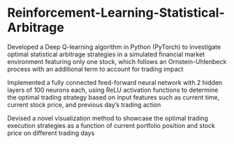 # Reinforcement-Learning-Statistical-Arbitrage

Developed a Deep Q-learning algorithm in Python (PyTorch) to investigate optimal statistical arbitrage strategies in a simulated financial market environment featuring only one stock, which follows an Ornstein-Uhlenbeck process with an additional term to account for trading impact

Implemented a fully connected feed-forward neural network with 2 hidden layers of 100 neurons each, using ReLU activation functions to determine the optimal trading strategy based on input features such as current time, current stock price, and previous day’s trading action

Devised a novel visualization method to showcase the optimal trading execution strategies as a function of current portfolio position and stock price on different trading days

